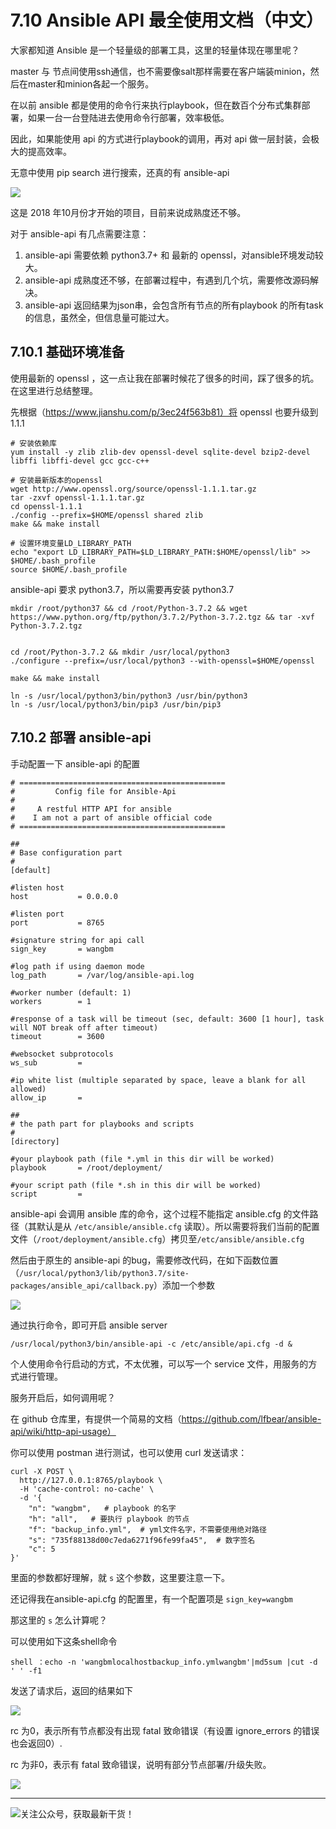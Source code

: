 # 7.10 Ansible API 最全使用文档（中文）

大家都知道 Ansible 是一个轻量级的部署工具，这里的轻量体现在哪里呢？

master 与 节点间使用ssh通信，也不需要像salt那样需要在客户端装minion，然后在master和minion各起一个服务。

在以前 ansible 都是使用的命令行来执行playbook，但在数百个分布式集群部署，如果一台一台登陆进去使用命令行部署，效率极低。

因此，如果能使用 api 的方式进行playbook的调用，再对 api 做一层封装，会极大的提高效率。

无意中使用 pip search 进行搜索，还真的有 ansible-api

![](http://image.python-online.cn/20190716111523.png)

这是 2018 年10月份才开始的项目，目前来说成熟度还不够。

对于 ansible-api 有几点需要注意：

1. ansible-api 需要依赖 python3.7+ 和 最新的 openssl，对ansible环境发动较大。
2. ansible-api 成熟度还不够，在部署过程中，有遇到几个坑，需要修改源码解决。
3. ansible-api 返回结果为json串，会包含所有节点的所有playbook 的所有task 的信息，虽然全，但信息量可能过大。



## 7.10.1 基础环境准备

使用最新的 openssl ，这一点让我在部署时候花了很多的时间，踩了很多的坑。在这里进行总结整理。

先根据（<https://www.jianshu.com/p/3ec24f563b81）将> openssl 也要升级到 1.1.1

```shell
# 安装依赖库
yum install -y zlib zlib-dev openssl-devel sqlite-devel bzip2-devel libffi libffi-devel gcc gcc-c++
 
# 安装最新版本的openssl
wget http://www.openssl.org/source/openssl-1.1.1.tar.gz
tar -zxvf openssl-1.1.1.tar.gz
cd openssl-1.1.1
./config --prefix=$HOME/openssl shared zlib
make && make install
 
# 设置环境变量LD_LIBRARY_PATH
echo "export LD_LIBRARY_PATH=$LD_LIBRARY_PATH:$HOME/openssl/lib" >> $HOME/.bash_profile
source $HOME/.bash_profile
```

ansible-api 要求 python3.7，所以需要再安装 python3.7

```shell
mkdir /root/python37 && cd /root/Python-3.7.2 && wget https://www.python.org/ftp/python/3.7.2/Python-3.7.2.tgz && tar -xvf Python-3.7.2.tgz
 
 
cd /root/Python-3.7.2 && mkdir /usr/local/python3
./configure --prefix=/usr/local/python3 --with-openssl=$HOME/openssl
 
make && make install
 
ln -s /usr/local/python3/bin/python3 /usr/bin/python3
ln -s /usr/local/python3/bin/pip3 /usr/bin/pip3
```



## 7.10.2 部署 ansible-api

手动配置一下 ansible-api 的配置

```shell
# ==============================================
#         Config file for Ansible-Api
#
#     A restful HTTP API for ansible
#    I am not a part of ansible official code
# ==============================================
 
##
# Base configuration part
#
[default]
 
#listen host
host           = 0.0.0.0
 
#listen port
port           = 8765
 
#signature string for api call
sign_key       = wangbm
 
#log path if using daemon mode
log_path       = /var/log/ansible-api.log
 
#worker number (default: 1)
workers        = 1
 
#response of a task will be timeout (sec, default: 3600 [1 hour], task will NOT break off after timeout)
timeout        = 3600
 
#websocket subprotocols
ws_sub         =
 
#ip white list (multiple separated by space, leave a blank for all allowed)
allow_ip       =
 
##
# the path part for playbooks and scripts
#
[directory]
 
#your playbook path (file *.yml in this dir will be worked)
playbook       = /root/deployment/
 
#your script path (file *.sh in this dir will be worked)
script         =
```

ansible-api 会调用 ansible 库的命令，这个过程不能指定 ansible.cfg 的文件路径（其默认是从 `/etc/ansible/ansible.cfg` 读取）。所以需要将我们当前的配置文件（`/root/deployment/ansible.cfg`）拷贝至`/etc/ansible/ansible.cfg`

然后由于原生的 ansible-api 的bug，需要修改代码，在如下函数位置（`/usr/local/python3/lib/python3.7/site-packages/ansible_api/callback.py`）添加一个参数

![](http://image.python-online.cn/20190716112113.png)

通过执行命令，即可开启 ansible server

```shell
/usr/local/python3/bin/ansible-api -c /etc/ansible/api.cfg -d &
```

个人使用命令行启动的方式，不太优雅，可以写一个 service 文件，用服务的方式进行管理。

服务开启后，如何调用呢？

在 github 仓库里，有提供一个简易的文档（https://github.com/lfbear/ansible-api/wiki/http-api-usage）

你可以使用 postman 进行测试，也可以使用 curl 发送请求：

```
curl -X POST \
  http://127.0.0.1:8765/playbook \
  -H 'cache-control: no-cache' \
  -d '{
    "n": "wangbm",   # playbook 的名字
    "h": "all",   # 要执行 playbook 的节点
    "f": "backup_info.yml",  # yml文件名字，不需要使用绝对路径
    "s": "735f88138d00c7eda6271f96fe99fa45",  # 数字签名
    "c": 5
}'
```

里面的参数都好理解，就 `s` 这个参数，这里要注意一下。

还记得我在ansible-api.cfg 的配置里，有一个配置项是 `sign_key=wangbm`

那这里的 `s` 怎么计算呢？

可以使用如下这条shell命令

```shell
shell ：echo -n 'wangbmlocalhostbackup_info.ymlwangbm'|md5sum |cut -d ' ' -f1
```

发送了请求后，返回的结果如下

![](http://image.python-online.cn/20190716112824.png)

rc 为0，表示所有节点都没有出现 fatal 致命错误（有设置 ignore_errors 的错误也会返回0）.

rc 为非0，表示有 fatal 致命错误，说明有部分节点部署/升级失败。

![](http://image.python-online.cn/20190716112838.png)

---

![关注公众号，获取最新干货！](http://image.python-online.cn/20191117155836.png)


